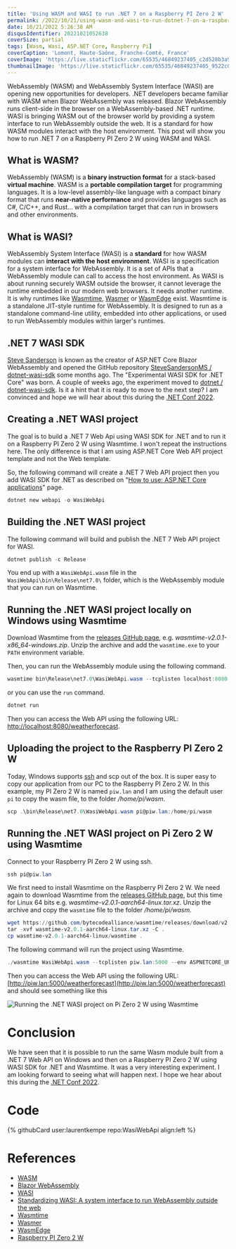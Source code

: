 ```yaml
---
title: 'Using WASM and WASI to run .NET 7 on a Raspberry PI Zero 2 W'
permalink: /2022/10/21/using-wasm-and-wasi-to-run-dotnet-7-on-a-raspberry-pi-zero-2-w/
date: 10/21/2022 5:26:38 AM
disqusIdentifier: 20221021052638
coverSize: partial
tags: [Wasm, Wasi, ASP.NET Core, Raspberry Pi]
coverCaption: 'Lomont, Haute-Saône, Franche-Comté, France'
coverImage: 'https://live.staticflickr.com/65535/46849237405_c2d528b3a9_h.jpg'
thumbnailImage: 'https://live.staticflickr.com/65535/46849237405_9522c01139_q.jpg'
---
```

WebAssembly (WASM) and WebAssembly System Interface (WASI) are opening new opportunities for developers. .NET developers became familiar with WASM when Blazor WebAssembly was released. Blazor WebAssembly runs client-side in the browser on a WebAssembly-based .NET runtime. WASI is bringing WASM out of the browser world by providing a system interface to run WebAssembly outside the web. It is a standard for how WASM modules interact with the host environment. This post will show you how to run .NET 7 on a Raspberry PI Zero 2 W using WASM and WASI.
<!-- more -->

## What is WASM?

WebAssembly (WASM) is a **binary instruction format** for a stack-based **virtual machine**. WASM is a **portable compilation target** for programming languages. It is a low-level assembly-like language with a compact binary format that runs **near-native performance** and provides languages such as C#, C/C++, and Rust… with a compilation target that can run in browsers and other environments.

## What is WASI?

WebAssembly System Interface (WASI) is a **standard** for how WASM modules can **interact with the host environment**. WASI is a specification for a system interface for WebAssembly. It is a set of APIs that a WebAssembly module can call to access the host environment.
As WASI is about running securely WASM outside the browser, it cannot leverage the runtime embedded in our modern web browsers. It needs another runtime. It is why runtimes like [Wasmtime](https://wasmtime.dev/), [Wasmer](https://wasmer.io/) or [WasmEdge](https://wasmedge.org/) exist. Wasmtime is a standalone JIT-style runtime for WebAssembly. It is designed to run as a standalone command-line utility, embedded into other applications, or used to run WebAssembly modules within larger's runtimes.

## .NET 7 WASI SDK

[Steve Sanderson](https://twitter.com/stevensanderson) is known as the creator of ASP.NET Core Blazor WebAssembly and opened the GitHub repository [SteveSandersonMS / dotnet-wasi-sdk](https://github.com/SteveSandersonMS/dotnet-wasi-sdk) some months ago. The "Experimental WASI SDK for .NET Core" was born. A couple of weeks ago, the experiment moved to [dotnet / dotnet-wasi-sdk](https://github.com/dotnet/dotnet-wasi-sdk). Is it a hint that it is ready to move to the next step? I am convinced and hope we will hear about this during the [.NET Conf 2022](https://www.dotnetconf.net/).

## Creating a .NET WASI project

The goal is to build a .NET 7 Web Api using WASI SDK for .NET and to run it on a Raspberry PI Zero 2 W using Wasmtime. I won't repeat the instructions here. The only difference is that I am using ASP.NET Core Web API project template and not the Web template.

So, the following command will create a .NET 7 Web API project then you add WASI SDK for .NET as described on "[How to use: ASP.NET Core applications](https://github.com/dotnet/dotnet-wasi-sdk#how-to-use-aspnet-core-applications)" page.

```powershell
dotnet new webapi -o WasiWebApi
```

## Building the .NET WASI project

The following command will build and publish the .NET 7 Web API project for WASI.

```powershell
dotnet publish -c Release
```

You end up with a `WasiWebApi.wasm` file in the `WasiWebApi\bin\Release\net7.0\` folder, which is the WebAssembly module that you can run on Wasmtime.

## Running the .NET WASI project locally on Windows using Wasmtime

Download Wasmtime from the [releases GitHub page](https://github.com/bytecodealliance/wasmtime/releases), e.g. _wasmtime-v2.0.1-x86_64-windows.zip_. Unzip the archive and add the `wasmtime.exe` to your `PATH` environment variable.

Then, you can run the WebAssembly module using the following command.

```powershell
wasmtime bin\Release\net7.0\WasiWebApi.wasm --tcplisten localhost:8080 --env ASPNETCORE_URLS=http://localhost:8080
```

or you can use the `run` command.

```powershell
dotnet run
```

Then you can access the Web API using the following URL: [http://localhost:8080/weatherforecast](http://localhost:8080/weatherforecast).

## Uploading the project to the Raspberry PI Zero 2 W

Today, Windows supports [ssh](https://learn.microsoft.com/en-us/windows/terminal/tutorials/ssh) and scp out of the box. It is super easy to copy our application from our PC to the Raspberry PI Zero 2 W. In this example, my PI Zero 2 W is named `piw.lan` and I am using the default user `pi` to copy the wasm file, to the folder _/home/pi/wasm_.

```powershell
scp .\bin\Release\net7.0\WasiWebApi.wasm pi@piw.lan:/home/pi/wasm
```

## Running the .NET WASI project on Pi Zero 2 W using Wasmtime

Connect to your Raspberry PI Zero 2 W using ssh.

```powershell
ssh pi@piw.lan
```

We first need to install Wasmtime on the Raspberry PI Zero 2 W. We need again to download Wasmtime from the [releases GitHub page](https://github.com/bytecodealliance/wasmtime/releases), but this time for Linux 64 bits e.g. _wasmtime-v2.0.1-aarch64-linux.tar.xz_. Unzip the archive and copy the `wasmtime` file to the folder _/home/pi/wasm_.

```powershell
wget https://github.com/bytecodealliance/wasmtime/releases/download/v2.0.1/wasmtime-v2.0.1-aarch64-linux.tar.xz
tar -xvf wasmtime-v2.0.1-aarch64-linux.tar.xz -C .
cp wasmtime-v2.0.1-aarch64-linux/wasmtime .
```

The following command will run the project using Wasmtime.

```powershell
./wasmtime WasiWebApi.wasm --tcplisten piw.lan:5000 --env ASPNETCORE_URLS=http://piw.lan:5000
```

Then you can access the Web API using the following URL: [http://piw.lan:5000/weatherforecast](http://piw.lan:5000/weatherforecast) and should see something like this

![Running the .NET WASI project on Pi Zero 2 W using Wasmtime](/images/WasiWebApi.png)

# Conclusion

We have seen that it is possible to run the same Wasm module built from a .NET 7 Web API on Windows and then on a Raspberry PI Zero 2 W using WASI SDK for .NET and Wasmtime. It was a very interesting experiment. I am looking forward to seeing what will happen next. I hope we hear about this during the [.NET Conf 2022](https://www.dotnetconf.net/).

# Code

<p></p>
{% githubCard user:laurentkempe repo:WasiWebApi align:left %}

# References

* [WASM](https://webassembly.org/)
* [Blazor WebAssembly](https://learn.microsoft.com/en-us/aspnet/core/blazor/hosting-models?view=aspnetcore-6.0#blazor-webassembly)
* [WASI](https://wasi.dev/)
* [Standardizing WASI: A system interface to run WebAssembly outside the web](https://hacks.mozilla.org/2019/03/standardizing-wasi-a-webassembly-system-interface/)
* [Wasmtime](https://wasmtime.dev/)
* [Wasmer](https://wasmer.io/)
* [WasmEdge](https://wasmedge.org/)
* [Raspberry PI Zero 2 W](https://www.raspberrypi.com/products/raspberry-pi-zero-2-w/)
